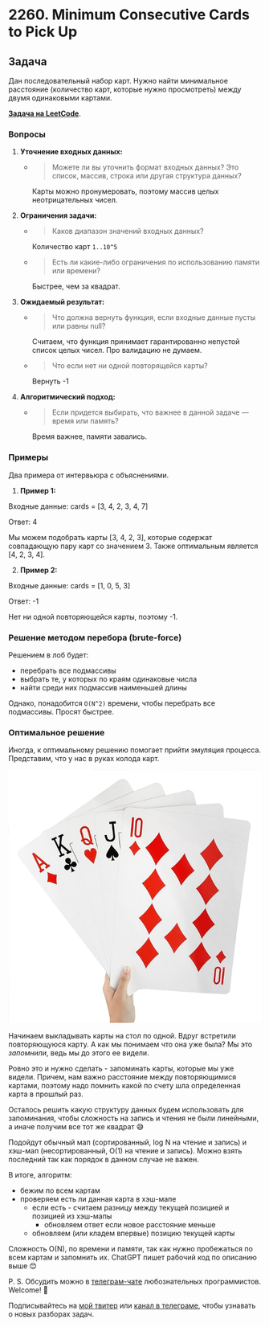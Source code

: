 # 2260. Minimum Consecutive Cards to Pick Up

## Задача

Дан последовательный набор карт. Нужно найти минимальное расстояние (количество карт, которые нужно просмотреть) между двумя одинаковыми картами.

**[Задача на LeetCode](https://leetcode.com/problems/minimum-consecutive-cards-to-pick-up/)**.

### Вопросы

1. **Уточнение входных данных:**
   - > Можете ли вы уточнить формат входных данных? Это список, массив, строка или другая структура данных?
   

     Карты можно пронумеровать, поэтому массив целых неотрицательных чисел.

2. **Ограничения задачи:**
   - > Каков диапазон значений входных данных?

     Количество карт `1..10^5`

   - > Есть ли какие-либо ограничения по использованию памяти или времени?

     Быстрее, чем за квадрат.

3. **Ожидаемый результат:**
   - > Что должна вернуть функция, если входные данные пусты или равны null?

     
     Считаем, что функция принимает гарантированно непустой список целых чисел. Про валидацию не думаем.

   - > Что если нет ни одной повторящейся карты?

     Вернуть -1

4. **Алгоритмический подход:**
   - > Если придется выбирать, что важнее в данной задаче — время или память?

     Время важнее, памяти завались.

### Примеры

Два примера от интервьюра с объяснениями.

1. **Пример 1:**

Входные данные: cards = [3, 4, 2, 3, 4, 7]

Ответ: 4

Мы можем подобрать карты [3, 4, 2, 3], которые содержат совпадающую пару карт со значением 3. Также оптимальным является [4, 2, 3, 4].

2. **Пример 2:**

Входные данные: cards = [1, 0, 5, 3]

Ответ: -1

Нет ни одной повторяющейся карты, поэтому -1.

### Решение методом перебора (brute-force)

Решением в лоб будет:

* перебрать все подмассивы
* выбрать те, у которых по краям одинаковые числа
* найти среди них подмассив наименьшей длины

Однако, понадобится `O(N^2)` времени, чтобы перебрать все подмассивы. Просят быстрее.

### Оптимальное решение

Иногда, к оптимальному решению помогает прийти эмуляция процесса. Представим, что у нас в руках колода карт.

![](/images/min-consec-cards-to-pick-up-ex1.jpg)

Начинаем выкладывать карты на стол по одной. Вдруг встретили повторяющуюся карту. А как мы понимаем что она уже была? Мы это _запомнили_, ведь мы до этого ее видели.

Ровно это и нужно сделать - запоминать карты, которые мы уже видели. Причем, нам важно расстояние между повторяющимися картами, поэтому надо помнить какой по счету шла определенная карта в прошлый раз.

Осталось решить какую структуру данных будем использовать для запоминания, чтобы сложность на запись и чтения не были линейными, а иначе получим все тот же квадрат 😅

Подойдут обычный мап (сортированный, log N на чтение и запись) и хэш-мап (несортированный, O(1) на чтение и запись). Можно взять последний так как порядок в данном случае не важен.

В итоге, алгоритм:

* бежим по всем картам
* проверяем есть ли данная карта в хэш-мапе
  + если есть - считаем разницу между текущей позицией и позицией из хэш-мапы
    - обновляем ответ если новое расстояние меньше
  + обновляем (или кладем впервые) позицию текущей карты

Сложность O(N), по времени и памяти, так как нужно пробежаться по всем картам и запомнить их. ChatGPT пишет рабочий код по описанию выше 😊

P. S. Обсудить можно в [телеграм-чате](https://t.me/ctci_chat_ru) любознательных программистов. Welcome! 🤗

Подписывайтесь на [мой твитер](https://twitter.com/vitkarpov) или [канал в телеграме](https://t.me/coding_interviews), чтобы узнавать о новых разборах задач.
